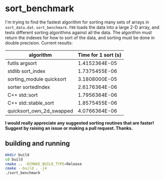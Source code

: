 # sort_benchmark

I'm trying to find the fastest algorithm for sorting many sets of arrays in `sort_data.dat`. `sort_benchmark.f90` loads the data into a large 2-D array, and tests different sorting algorithms against all the data. The algorithm must return the indexes for how to sort of the data, and sorting must be done in double precision. Current results:

| algorithm                     | Time for 1 sort (s) |
| ----------------------------- | ------------------- |
| futils argsort                |       1.4152364E-05 |
| stdlib sort_index             |       1.7375455E-06 |
| sorting_module quicksort      |       3.1808000E-05 |
| sorter sortedIndex            |       2.6176364E-06 |
| C++ std::sort                 |       1.7956364E-06 |
| C++ std::stable_sort          |       1.8575455E-06 |
| quicksort_own_2d_swapped      |       4.0766364E-06 |

**I would really appreciate any suggested sorting routines that are faster! Suggest by raising an issue or making a pull request. Thanks.**

## building and running

```sh
mkdir build
cd build
cmake .. -DCMAKE_BUILD_TYPE=Release
cmake --build . -j4
./sort_benchmark
```